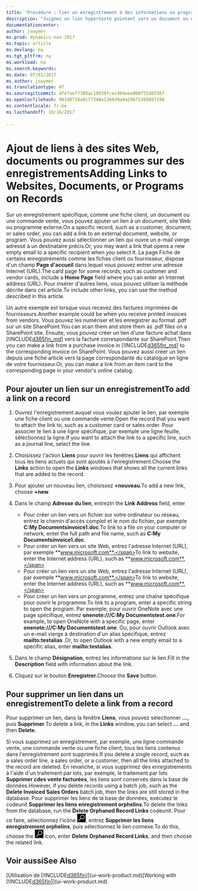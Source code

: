 ```yaml
---
title: "Procédure : lier un enregistrement à des informations ou programmes externes"
description: "Joignez un lien hypertexte pointant vers un document ou un site Web à un enregistrement spécifique, tel qu'une fiche client ou un document."
documentationcenter: 
author: jswymer
ms.prod: dynamics-nav-2017
ms.topic: article
ms.devlang: na
ms.tgt_pltfrm: na
ms.workload: na
ms.search.keywords: 
ms.date: 07/01/2017
ms.author: jswymer
ms.translationtype: HT
ms.sourcegitcommit: 4fefaef7380ac10836fcac404eea006f55d8556f
ms.openlocfilehash: 903d8710a8c77348e1366d9a9a29b75395887198
ms.contentlocale: fr-be
ms.lasthandoff: 10/16/2017

---
```

# <a name="adding-links-to-websites-documents-or-programs-on-records"></a><span data-ttu-id="215dd-103">Ajout de liens à des sites Web, documents ou programmes sur des enregistrements</span><span class="sxs-lookup"><span data-stu-id="215dd-103">Adding Links to Websites, Documents, or Programs on Records</span></span>
<span data-ttu-id="215dd-104">Sur un enregistrement spécifique, comme une fiche client, un document ou une commande vente, vous pouvez ajouter un lien à un document, site Web ou programme externe.</span><span class="sxs-lookup"><span data-stu-id="215dd-104">On a specific record, such as a customer, document, or sales order, you can add a link to an external document, website, or program.</span></span> <span data-ttu-id="215dd-105">Vous pouvez aussi sélectionner un lien qui ouvre un e-mail vierge adressé à un destinataire précis.</span><span class="sxs-lookup"><span data-stu-id="215dd-105">Or, you may want a link that opens a new empty email to a specific recipient when you select it.</span></span> <span data-ttu-id="215dd-106">La page Fiche de certains enregistrements comme les fiches client ou fournisseur, dispose d'un champ **Page d'accueil** dans lequel vous pouvez entrer une adresse Internet (URL).</span><span class="sxs-lookup"><span data-stu-id="215dd-106">The card page for some records, such as customer and vendor cards, include a **Home Page** field where you can enter an Internet address (URL).</span></span> <span data-ttu-id="215dd-107">Pour insérer d'autres liens, vous pouvez utiliser la méthode décrite dans cet article.</span><span class="sxs-lookup"><span data-stu-id="215dd-107">To include other links, you can use the method described in this article.</span></span>

<span data-ttu-id="215dd-108">Un autre exemple est lorsque vous recevez des factures imprimées de fournisseurs.</span><span class="sxs-lookup"><span data-stu-id="215dd-108">Another example could be when you receive printed invoices from vendors.</span></span> <span data-ttu-id="215dd-109">Vous pouvez les numériser et les enregistrer au format .pdf sur un site SharePoint.</span><span class="sxs-lookup"><span data-stu-id="215dd-109">You can scan them and store them as .pdf files on a SharePoint site.</span></span> <span data-ttu-id="215dd-110">Ensuite, vous pouvez créer un lien d'une facture achat dans [!INCLUDE[d365fin_md](includes/d365fin_md.md)] vers la facture correspondante sur SharePoint.</span><span class="sxs-lookup"><span data-stu-id="215dd-110">Then you can make a link from a purchase invoice in [!INCLUDE[d365fin_md](includes/d365fin_md.md)] to the corresponding invoice on  SharePoint.</span></span> <span data-ttu-id="215dd-111">Vous pouvez aussi créer un lien depuis une fiche article vers la page correspondante du catalogue en ligne de votre fournisseur.</span><span class="sxs-lookup"><span data-stu-id="215dd-111">Or, you can make a link from an item card to the corresponding page in your vendor's online catalog.</span></span>
  
## <a name="to-add-a-link-on-a-record"></a><span data-ttu-id="215dd-112">Pour ajouter un lien sur un enregistrement</span><span class="sxs-lookup"><span data-stu-id="215dd-112">To add a link on a record</span></span>   
  
1.  <span data-ttu-id="215dd-113">Ouvrez l'enregistrement auquel vous voulez ajouter le lien, par exemple une fiche client ou une commande vente.</span><span class="sxs-lookup"><span data-stu-id="215dd-113">Open the record that you want to attach the link to, such as a customer card or sales order.</span></span> <span data-ttu-id="215dd-114">Pour associer le lien à une ligne spécifique, par exemple une ligne feuille, sélectionnez la ligne.</span><span class="sxs-lookup"><span data-stu-id="215dd-114">If you want to attach the link to a specific line, such as a journal line, select the line.</span></span>  
  
2.  <span data-ttu-id="215dd-115">Choisissez l'action **Liens** pour ouvrir les fenêtres **Liens** qui affichent tous les liens actuels qui sont ajoutés à l'enregistrement.</span><span class="sxs-lookup"><span data-stu-id="215dd-115">Choose the **Links** action to open the **Links** windows that shows all the current links that are added to the record.</span></span>

3. <span data-ttu-id="215dd-116">Pour ajouter un nouveau lien, choisissez **+nouveau**.</span><span class="sxs-lookup"><span data-stu-id="215dd-116">To add a new link, choose **+new**.</span></span> 
  
4.  <span data-ttu-id="215dd-117">Dans le champ **Adresse du lien**, entrez</span><span class="sxs-lookup"><span data-stu-id="215dd-117">In the **Link Address** field, enter</span></span>

    -   <span data-ttu-id="215dd-118">Pour créer un lien vers un fichier sur votre ordinateur ou réseau, entrez le chemin d'accès complet et le nom du fichier, par exemple **C:My Documentsinvoice1.doc**.</span><span class="sxs-lookup"><span data-stu-id="215dd-118">To link to a file on your computer or network, enter the full path and file name, such as  **C:My Documentsinvoice1.doc**.</span></span>
    -   <span data-ttu-id="215dd-119">Pour créer un lien vers un site Web, entrez l'adresse Internet (URL), par exemple **www.microsoft.com**.</span><span class="sxs-lookup"><span data-stu-id="215dd-119">To link to website, enter the Internet address (URL), such as **www.microsoft.com**.</span></span> 
    -   <span data-ttu-id="215dd-120">Pour créer un lien vers un site Web, entrez l'adresse Internet (URL), par exemple **www.microsoft.com**.</span><span class="sxs-lookup"><span data-stu-id="215dd-120">To link to website, enter the Internet address (URL), such as **www.microsoft.com**.</span></span> 
    -   <span data-ttu-id="215dd-121">Pour créer un lien vers un programme, entrez une chaîne spécifique pour ouvrir le programme.</span><span class="sxs-lookup"><span data-stu-id="215dd-121">To link to a program, enter a specific string to open the program.</span></span> <span data-ttu-id="215dd-122">Par exemple, pour ouvrir OneNote avec une page spécifique, entrez **onenote:///C:My Documentstest.one**.</span><span class="sxs-lookup"><span data-stu-id="215dd-122">For example, to open OneNote with a specific page, enter **onenote:///C:My Documentstest.one**.</span></span> <span data-ttu-id="215dd-123">Ou, pour ouvrir Outlook avec un e-mail vierge à destination d'un alias spécifique, entrez **mailto:testalias** .</span><span class="sxs-lookup"><span data-stu-id="215dd-123">Or, to open Outlook with a new empty email to a specific alias, enter **mailto:testalias**.</span></span>  
  
5.  <span data-ttu-id="215dd-124">Dans le champ **Désignation**, entrez les informations sur le lien.</span><span class="sxs-lookup"><span data-stu-id="215dd-124">Fill in the **Description** field with information about the link.</span></span>  
  
6.  <span data-ttu-id="215dd-125">Cliquez sur le bouton **Enregistrer**.</span><span class="sxs-lookup"><span data-stu-id="215dd-125">Choose the **Save** button.</span></span>  
  
## <a name="to-delete-a-link-from-a-record"></a><span data-ttu-id="215dd-126">Pour supprimer un lien dans un enregistrement</span><span class="sxs-lookup"><span data-stu-id="215dd-126">To delete a link from a record</span></span>  
  
<span data-ttu-id="215dd-127">Pour supprimer un lien, dans la fenêtre **Liens**, vous pouvez sélectionner **…**, puis **Supprimer**.</span><span class="sxs-lookup"><span data-stu-id="215dd-127">To delete a link, in the **Links** window, you can select **...** and then **Delete**.</span></span>

<span data-ttu-id="215dd-128">Si vous supprimez un enregistrement, par exemple, une ligne commande vente, une commande vente ou une fiche client, tous les liens contenus dans l'enregistrement sont supprimés.</span><span class="sxs-lookup"><span data-stu-id="215dd-128">If you delete a single record, such as a sales order line, a sales order, or a customer, then all the links attached to the record are deleted.</span></span> <span data-ttu-id="215dd-129">En revanche, si vous supprimez des enregistrements à l'aide d'un traitement par lots, par exemple, le traitement par lots **Supprimer cdes vente facturées**, les liens sont conservés dans la base de données.</span><span class="sxs-lookup"><span data-stu-id="215dd-129">However, if you delete records using a batch job, such as the **Delete Invoiced Sales Orders** batch job, then the links are still stored in the database.</span></span> <span data-ttu-id="215dd-130">Pour supprimer les liens de la base de données, exécutez le codeunit **Supprimer les liens enregistrement orphelins**.</span><span class="sxs-lookup"><span data-stu-id="215dd-130">To delete the links from the database, run the **Delete Orphaned Record Links** codeunit.</span></span> <span data-ttu-id="215dd-131">Pour ce faire, sélectionnez l'icône ![Page ou état pour la recherche](media/ui-search/search_small.png "Page ou état pour la recherche"), entrez **Supprimer les liens enregistrement orphelins**, puis sélectionnez le lien connexe.</span><span class="sxs-lookup"><span data-stu-id="215dd-131">To do this, choose the ![Search for Page or Report](media/ui-search/search_small.png "Search for Page or Report icon") icon, enter **Delete Orphaned Record Links**, and then choose the related link.</span></span>   
  
<!-- ### To run delete orphaned record links  
  
1.  Choose the ![Search for Page or Report](media/ui-search/search_small.png "Search for Page or Report icon") icon, enter **Data Deletion**, and then choose the related link.  
  
2.  On the **Data Deletion** page, choose **Tasks**, and then choose **Delete Orphaned Record Links**.  -->
  
## <a name="see-also"></a><span data-ttu-id="215dd-132">Voir aussi</span><span class="sxs-lookup"><span data-stu-id="215dd-132">See Also</span></span>  
<span data-ttu-id="215dd-133">[Utilisation de [!INCLUDE[d365fin](includes/d365fin_md.md)]](ui-work-product.md)</span><span class="sxs-lookup"><span data-stu-id="215dd-133">[Working with [!INCLUDE[d365fin](includes/d365fin_md.md)]](ui-work-product.md)</span></span>  

